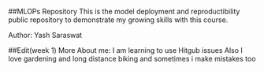 ##MLOPs Repository 
This is the model deployment and reproductibility public repository to demonstrate my growing skills with this course.

Author: Yash Saraswat

##Edit(week 1) More About me:
I am learning to use Hitgub issues
Also I love gardening and long distance biking and sometimes i make mistakes too